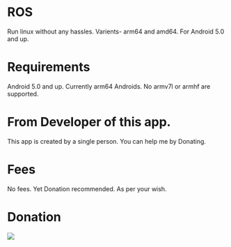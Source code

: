 # ROS
Run linux without any hassles. Varients- arm64 and amd64. For Android 5.0 and up.

# Requirements
Android 5.0 and up.
Currently arm64 Androids.
No armv7l or armhf are supported.

# From Developer of this app.
This app is created by a single person.
You can help me by Donating. 

# Fees
No fees. Yet Donation recommended. As per your wish. 

# Donation
[![](https://www.paypalobjects.com/en_US/i/btn/btn_donateCC_LG.gif)](https://paypal.me/extremegamerzyt?country.x=IN&locale.x=en_GB)
